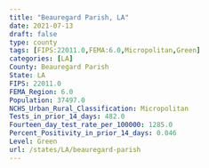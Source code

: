 ```yaml
---
title: "Beauregard Parish, LA"
date: 2021-07-13
draft: false
type: county
tags: [FIPS:22011.0,FEMA:6.0,Micropolitan,Green]
categories: [LA]
County: Beauregard Parish
State: LA
FIPS: 22011.0
FEMA_Region: 6.0
Population: 37497.0
NCHS_Urban_Rural_Classification: Micropolitan
Tests_in_prior_14_days: 482.0
Fourteen_day_test_rate_per_100000: 1285.0
Percent_Positivity_in_prior_14_days: 0.046
Level: Green
url: /states/LA/beauregard-parish
---
```



